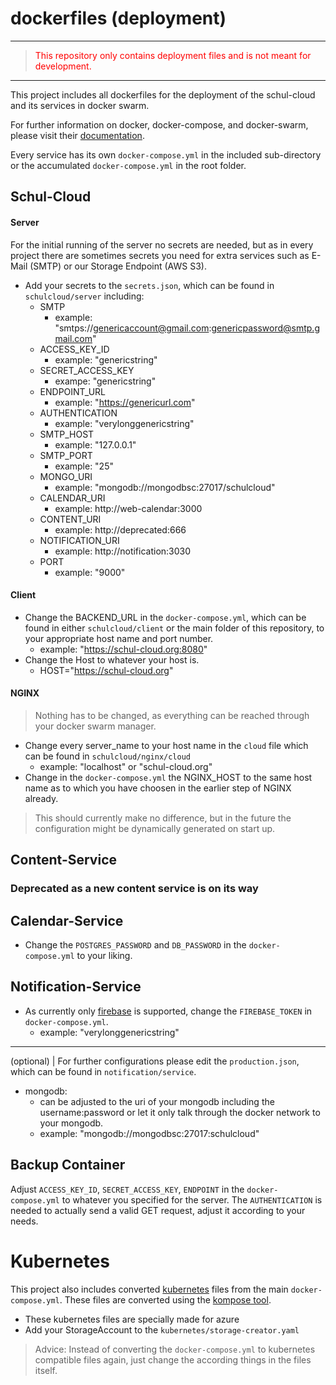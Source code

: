 
# dockerfiles (deployment)
---
> <span style="color:red">This repository only contains deployment files and is not meant for development.</span>
---
This project includes all dockerfiles for the deployment of the schul-cloud and its services in docker swarm.

For further information on docker, docker-compose, and docker-swarm, please visit their [documentation](https://docs.docker.com/).

Every service has its own `docker-compose.yml` in the included sub-directory or the accumulated `docker-compose.yml` in the root folder.

## Schul-Cloud
#### Server
For the initial running of the server no secrets are needed, but as in every project there are sometimes secrets you need for extra services such as E-Mail (SMTP) or our Storage Endpoint (AWS S3).

- Add your secrets to the `secrets.json`, which can be found in `schulcloud/server` including:
  - SMTP
	  - example: "smtps://genericaccount@gmail.com:genericpassword@smtp.gmail.com"
  - ACCESS_KEY_ID
	  - example: "genericstring"
  - SECRET_ACCESS_KEY
	  - exampe: "genericstring"
  - ENDPOINT_URL
	  - example: "https://genericurl.com"
  - AUTHENTICATION
	  - example: "verylonggenericstring"
  - SMTP_HOST
    - example: "127.0.0.1"
  - SMTP_PORT
    - example: "25"
  - MONGO_URI
    - example: "mongodb://mongodbsc:27017/schulcloud"
  - CALENDAR_URI
    - example: http://web-calendar:3000
  - CONTENT_URI
    - example: http://deprecated:666
  - NOTIFICATION_URI
    - example: http://notification:3030
  - PORT
    - example: "9000"

#### Client
- Change the BACKEND_URL in the `docker-compose.yml`, which can be found in either `schulcloud/client` or the main folder of this repository, to your appropriate host name and port number.
	- example: "https://schul-cloud.org:8080"
- Change the Host to whatever your host is.
  - HOST="https://schul-cloud.org"

#### NGINX
> Nothing has to be changed, as everything can be reached through your docker swarm manager.

- Change every server_name to your host name in the `cloud` file which can be found in `schulcloud/nginx/cloud`
	- example: "localhost" or "schul-cloud.org"
- Change in the `docker-compose.yml` the NGINX_HOST to the same host name as to which you have choosen in the earlier step of NGINX already.
> This should currently make no difference, but in the future the configuration might be dynamically generated on start up.

## Content-Service
### Deprecated as a new content service is on its way

## Calendar-Service
- Change the `POSTGRES_PASSWORD` and `DB_PASSWORD` in the `docker-compose.yml` to your liking.

## Notification-Service
- As currently only [firebase](https://firebase.google.com/) is supported, change the `FIREBASE_TOKEN` in `docker-compose.yml`.
	- example: "verylonggenericstring"

---
(optional) | For further configurations please edit the `production.json`, which can be found in `notification/service`.

- mongodb:
	- can be adjusted to the uri of your mongodb including the username:password or let it only talk through the docker network to your mongodb.
	- example: "mongodb://mongodbsc:27017:schulcloud"

## Backup Container  
Adjust `ACCESS_KEY_ID`, `SECRET_ACCESS_KEY`, `ENDPOINT` in the `docker-compose.yml` to whatever you specified for the server.
The `AUTHENTICATION` is needed to actually send a valid GET request, adjust it according to your needs.

# Kubernetes
This project also includes converted [kubernetes](https://github.com/kubernetes/kubernetes) files from the main `docker-compose.yml`.
These files are converted using the [kompose tool](https://github.com/kubernetes-incubator/kompose).

- These kubernetes files are specially made for azure
- Add your StorageAccount to the `kubernetes/storage-creator.yaml`

>Advice: Instead of converting the `docker-compose.yml` to kubernetes compatible files again, just change the according things in the files itself.
